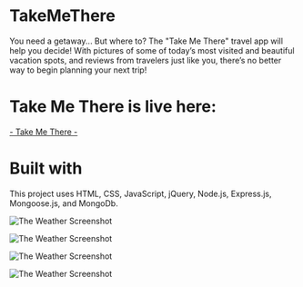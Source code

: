# TakeMeThere

You need a getaway... But where to? The "Take Me There" travel app will help you decide! With pictures of some of today’s most visited and beautiful vacation spots, and reviews from travelers just like you, there’s no better way to begin planning your next trip!

# Take Me There is live here:

[- Take Me There -](https://aqueous-fortress-67487.herokuapp.com/ "Take Me There")

# Built with

This project uses HTML, CSS, JavaScript, jQuery, Node.js, Express.js, Mongoose.js, and MongoDb.

![The Weather Screenshot](https://farm2.staticflickr.com/1961/45452807792_fb72a929de_z.jpg)

![The Weather Screenshot](https://farm2.staticflickr.com/1959/44778293944_0ccbce3756_z.jpg)

![The Weather Screenshot](https://farm2.staticflickr.com/1941/30563276337_567af0d9f7_z.jpg")

![The Weather Screenshot](https://farm2.staticflickr.com/1916/44778291444_47b1fba21f_z.jpg)
